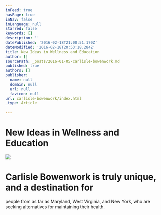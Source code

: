 ```yaml
---
inFeed: true
hasPage: true
inNav: false
inLanguage: null
starred: false
keywords: []
description: ''
datePublished: '2016-02-18T21:00:51.170Z'
dateModified: '2016-02-18T20:53:18.284Z'
title: New Ideas in Wellness and Education
author: []
sourcePath: _posts/2016-01-05-carlisle-bowenwork.md
published: true
authors: []
publisher:
  name: null
  domain: null
  url: null
  favicon: null
url: carlisle-bowenwork/index.html
_type: Article

---
```

# New Ideas in Wellness and Education
![](https://the-grid-user-content.s3-us-west-2.amazonaws.com/b972f896-d426-47f7-b07f-0a70ffd2b628.jpg)

# Carlisle Bowenwork is truly unique, and a destination for
people from as far as Maryland, West Virginia, and New York, who are seeking
alternatives for maintaining their health.